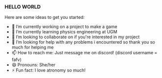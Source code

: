 ### HELLO WORLD

Here are some ideas to get you started:

- 🔭 I’m currently working on a project to make a game
- 🌱 I’m currently learning physics engineering at UGM
- 👯 I’m looking to collaborate on if you're interested in my project
- 🤔 I’m looking for help with any problems i encountered so thank you so much for helping me
- 📫 How to reach me: Just message me on discord! (discord username = fafv)
- 😄 Pronouns: She/her
- ⚡ Fun fact: I love atronomy so much!
